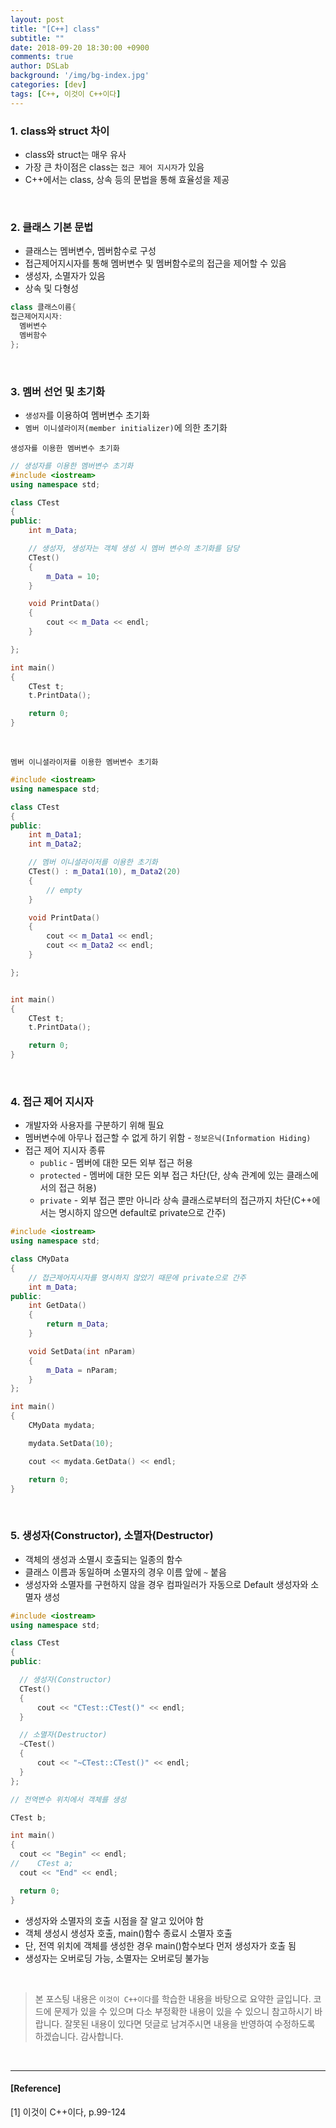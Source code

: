 ```yaml
---
layout: post
title: "[C++] class"
subtitle: ""
date: 2018-09-20 18:30:00 +0900
comments: true
author: DSLab
background: '/img/bg-index.jpg'
categories: [dev]
tags: [C++, 이것이 C++이다]
---
```


### 1. class와 struct 차이
  - class와 struct는 매우 유사
  - 가장 큰 차이점은 class는 `접근 제어 지시자`가 있음
  - C++에서는 class, 상속 등의 문법을 통해 효율성을 제공

<br>

### 2. 클래스 기본 문법
  - 클래스는 멤버변수, 멤버함수로 구성
  - 접근제어지시자를 통해 멤버변수 및 멤버함수로의 접근을 제어할 수 있음
  - 생성자, 소멸자가 있음
  - 상속 및 다형성

```c++
class 클래스이름{
접근제어지시자:
  멤버변수
  멤버함수
};
```

<br>

### 3. 멤버 선언 및 초기화
  - `생성자`를 이용하여 멤버변수 초기화
  - `멤버 이니셜라이저(member initializer)`에 의한 초기화

`생성자를 이용한 멤버변수 초기화`
```c++
// 생성자를 이용한 멤버변수 초기화
#include <iostream>
using namespace std;

class CTest
{
public:
    int m_Data;

    // 생성자, 생성자는 객체 생성 시 멤버 변수의 초기화를 담당
    CTest()
    {
        m_Data = 10;
    }

    void PrintData()
    {
        cout << m_Data << endl;
    }

};

int main()
{
    CTest t;
    t.PrintData();

    return 0;
}
```
<br>

`멤버 이니셜라이저를 이용한 멤버변수 초기화`
```c++
#include <iostream>
using namespace std;

class CTest
{
public:
    int m_Data1;
    int m_Data2;

    // 멤버 이니셜라이저를 이용한 초기화
    CTest() : m_Data1(10), m_Data2(20)
    {
        // empty
    }

    void PrintData()
    {
        cout << m_Data1 << endl;
        cout << m_Data2 << endl;
    }

};


int main()
{
    CTest t;
    t.PrintData();

    return 0;
}
```

<br>

### 4. 접근 제어 지시자
  - 개발자와 사용자를 구분하기 위해 필요
  - 멤버변수에 아무나 접근할 수 없게 하기 위함 - `정보은닉(Information Hiding)`
  - 접근 제어 지시자 종류
    - `public` - 멤버에 대한 모든 외부 접근 허용
    - `protected` - 멤버에 대한 모든 외부 접근 차단(단, 상속 관계에 있는 클래스에서의 접근 허용)
    - `private` - 외부 접근 뿐만 아니라 상속 클래스로부터의 접근까지 차단(C++에서는 명시하지 않으면 default로 private으로 간주)

```c++
#include <iostream>
using namespace std;

class CMyData
{
    // 접근제어지시자를 명시하지 않았기 때문에 private으로 간주
    int m_Data;
public:
    int GetData()
    {
        return m_Data;
    }

    void SetData(int nParam)
    {
        m_Data = nParam;
    }
};

int main()
{
    CMyData mydata;

    mydata.SetData(10);

    cout << mydata.GetData() << endl;

    return 0;
}
```

<br>

### 5. 생성자(Constructor), 소멸자(Destructor)
  - 객체의 생성과 소멸시 호출되는 일종의 함수
  - 클래스 이름과 동일하며 소멸자의 경우 이름 앞에 `~` 붙음
  - 생성자와 소멸자를 구현하지 않을 경우 컴파일러가 자동으로 Default 생성자와 소멸자 생성

```c++
#include <iostream>
using namespace std;

class CTest
{
public:

  // 생성자(Constructor)
  CTest()
  {
      cout << "CTest::CTest()" << endl;
  }

  // 소멸자(Destructor)
  ~CTest()
  {
      cout << "~CTest::CTest()" << endl;
  }
};

// 전역변수 위치에서 객체를 생성

CTest b;

int main()
{
  cout << "Begin" << endl;
//    CTest a;
  cout << "End" << endl;

  return 0;
}
```

  - 생성자와 소멸자의 호출 시점을 잘 알고 있어야 함
  - 객체 생성시 생성자 호출, main()함수 종료시 소멸자 호출
  - 단, 전역 위치에 객체를 생성한 경우 main()함수보다 먼저 생성자가 호출 됨
  - 생성자는 오버로딩 가능, 소멸자는 오버로딩 불가능

<br>

>본 포스팅 내용은 `이것이 C++이다`를 학습한 내용을 바탕으로 요약한 글입니다. 코드에 문제가 있을 수 있으며 다소 부정확한 내용이 있을 수 있으니 참고하시기 바랍니다. 잘못된 내용이 있다면 덧글로 남겨주시면 내용을 반영하여 수정하도록 하겠습니다. 감사합니다.

<br>

---

#### [Reference]

[1] 이것이 C++이다, p.99-124
